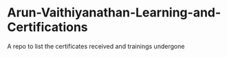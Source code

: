# Arun-Vaithiyanathan-Learning-and-Certifications
A repo to list the certificates received and trainings undergone 

